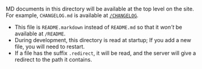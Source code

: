 MD documents in this directory will be available at the top level on the site.
For example, `CHANGELOG.md` is available at [`/CHANGELOG`](https://portal.hubmapconsortium.org/CHANGELOG).

- This file is `README.markdown` instead of `README.md` so that it _won't_ be available at `/README`.
- During development, this directory is read at startup; If you add a new file, you will need to restart.
- If a file has the suffix `.redirect`, it will be read, and the server will give a redirect to the path it contains.
